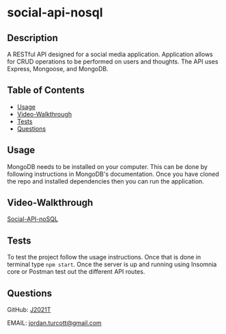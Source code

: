 # social-api-nosql

## Description
  A RESTful API designed for a social media application.  Application allows for CRUD operations to be performed on users and thoughts. The API uses Express, Mongoose, and MongoDB.

  ## Table of Contents
  * [Usage](#usage)
  * [Video-Walkthrough](#video-walkthrough)
  * [Tests](#tests)
  * [Questions](#questions)

  
  ## Usage
  MongoDB needs to be installed on your computer.  This can be done by following instructions in MongoDB's documentation.  Once you have cloned the repo and installed dependencies then you can run the application.
  
  
  ## Video-Walkthrough
  [Social-API-noSQL]()
  
  ## Tests
  To test the project follow the usage instructions.  Once that is done in terminal type ```npm start```.  Once the server is up and running using Insomnia core or Postman test out the different API routes.
  
  
  ## Questions
  GitHub: [J2021T](https://github.com/J2021T)

  EMAIL: [jordan.turcott@gmail.com](mailto:jordan.turcott@gmail.com)